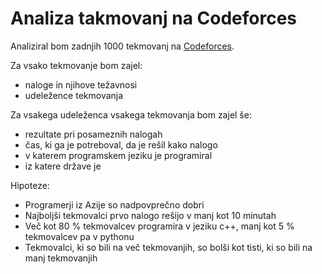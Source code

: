 # Analiza takmovanj na Codeforces

Analiziral bom zadnjih 1000 tekmovanj na [Codeforces](https://codeforces.com).

Za vsako tekmovanje bom zajel:
* naloge in njihove težavnosi
* udeležence tekmovanja

Za vsakega udeleženca vsakega tekmovanja bom zajel še:
* rezultate pri posameznih nalogah
* čas, ki ga je potreboval, da je rešil kako nalogo
* v katerem programskem jeziku je programiral
* iz katere države je

Hipoteze:
* Programerji iz Azije so nadpovprečno dobri
* Najboljši tekmovalci prvo nalogo rešijo v manj kot 10 minutah
* Več kot 80 % tekmovalcev programira v jeziku c++, manj kot 5 % tekmovalcev pa v pythonu
* Tekmovalci, ki so bili na več tekmovanjih, so bolši kot tisti, ki so bili na manj tekmovanjih